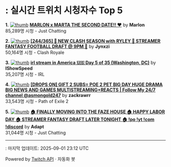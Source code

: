 # : 실시간 트위치 시청자수 Top 5

**1.** [![thumb](https://static-cdn.jtvnw.net/previews-ttv/live_user_marlon-320x180.jpg)](https://twitch.tv/Marlon)
**[MARLON x MARTA THE SECOND DATE!! ❤️](https://twitch.tv/Marlon)** by **Marlon**<br>85,289명 시청  - Just Chatting

**2.** [![thumb](https://static-cdn.jtvnw.net/previews-ttv/live_user_jynxzi-320x180.jpg)](https://twitch.tv/Jynxzi)
**[[244/365] 🚨 NEW CLASH SEASON with RYLEY 🚨 STREAMER FANTASY FOOTBALL DRAFT @ 9PM 🚨](https://twitch.tv/Jynxzi)** by **Jynxzi**<br>50,164명 시청  - Clash Royale

**3.** [![thumb](https://static-cdn.jtvnw.net/previews-ttv/live_user_ishowspeed-320x180.jpg)](https://twitch.tv/IShowSpeed)
**[irl stream in America 🇺🇸 Day 5 of 35 (Washington, DC)](https://twitch.tv/IShowSpeed)** by **IShowSpeed**<br>35,207명 시청  - IRL

**4.** [![thumb](https://static-cdn.jtvnw.net/previews-ttv/live_user_zackrawrr-320x180.jpg)](https://twitch.tv/zackrawrr)
**[[DROPS ON] GIFT 2 SUBS= POE 2 PET BIG DAY HUGE DRAMA BIG NEWS AND GAMES MULTISTREAMING+REACTS | Follow My 24/7 channel @asmongold247](https://twitch.tv/zackrawrr)** by **zackrawrr**<br>33,543명 시청  - Path of Exile 2

**5.** [![thumb](https://static-cdn.jtvnw.net/previews-ttv/live_user_adapt-320x180.jpg)](https://twitch.tv/Adapt)
**[🏠  FINALLY MOVING INTO THE FAZE HOUSE 🏠  HAPPY LABOR DAY 🏠  STREAMER FANTASY DRAFT LATER TONIGHT 🏠 !po !yt !com !discord](https://twitch.tv/Adapt)** by **Adapt**<br>31,044명 시청  - Just Chatting


---
: 마지막 업데이트: 2025-09-01 23:12 UTC

Powered by [Twitch API](https://dev.twitch.tv/docs/api/reference) · 자동화 봇